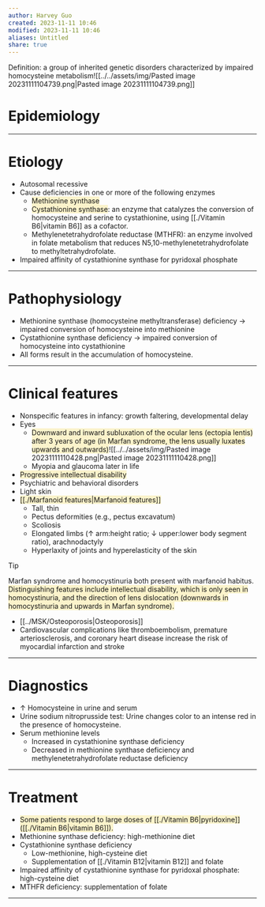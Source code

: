 ```yaml
---
author: Harvey Guo
created: 2023-11-11 10:46
modified: 2023-11-11 10:46
aliases: Untitled
share: true
---
```


Definition: a group of inherited genetic disorders characterized by impaired homocysteine metabolism![[../../assets/img/Pasted image 20231111104739.png|Pasted image 20231111104739.png]]
# Epidemiology


---
# Etiology
- Autosomal recessive
- Cause deficiencies in one or more of the following enzymes
	- <span style="background:rgba(240, 200, 0, 0.2)">Methionine synthase</span>
	- <span style="background:rgba(240, 200, 0, 0.2)">Cystathionine synthase</span>: an enzyme that catalyzes the conversion of homocysteine and serine to cystathionine, using [[./Vitamin B6|vitamin B6]] as a cofactor.
	- Methylenetetrahydrofolate reductase (MTHFR): an enzyme involved in folate metabolism that reduces N5,10-methylenetetrahydrofolate to methyltetrahydrofolate.
- Impaired affinity of cystathionine synthase for pyridoxal phosphate

---
# Pathophysiology
- Methionine synthase (homocysteine methyltransferase) deficiency → impaired conversion of homocysteine into methionine
- Cystathionine synthase deficiency → impaired conversion of homocysteine into cystathionine
- All forms result in the accumulation of homocysteine.

---
# Clinical features
- Nonspecific features in infancy: growth faltering, developmental delay
- Eyes
	- <span style="background:rgba(240, 200, 0, 0.2)">Downward and inward subluxation of the ocular lens (ectopia lentis) after 3 years of age (in Marfan syndrome, the lens usually luxates upwards and outwards)</span>![[../../assets/img/Pasted image 20231111110428.png|Pasted image 20231111110428.png]]
	- Myopia and glaucoma later in life
- <span style="background:rgba(240, 200, 0, 0.2)">Progressive intellectual disability</span>
- Psychiatric and behavioral disorders
- Light skin
- <span style="background:rgba(240, 200, 0, 0.2)">[[./Marfanoid features|Marfanoid features]]</span>
	- Tall, thin
	- Pectus deformities (e.g., pectus excavatum)
	- Scoliosis
	- Elongated limbs (↑ arm:height ratio; ↓ upper:lower body segment ratio), arachnodactyly
	- Hyperlaxity of joints and hyperelasticity of the skin
 
>[!tip] 
>Marfan syndrome and homocystinuria both present with marfanoid habitus. <span style="background:rgba(240, 200, 0, 0.2)">Distinguishing features include intellectual disability, which is only seen in homocystinuria, and the direction of lens dislocation (downwards in homocystinuria and upwards in Marfan syndrome).</span>
- [[../MSK/Osteoporosis|Osteoporosis]]
- Cardiovascular complications like thromboembolism, premature arteriosclerosis, and coronary heart disease increase the risk of myocardial infarction and stroke

---
# Diagnostics
- ↑ Homocysteine in urine and serum
- Urine sodium nitroprusside test: Urine changes color to an intense red in the presence of homocysteine.
- Serum methionine levels
	- Increased in cystathionine synthase deficiency
	- Decreased in methionine synthase deficiency and methylenetetrahydrofolate reductase deficiency

---
# Treatment
- <span style="background:rgba(240, 200, 0, 0.2)">Some patients respond to large doses of [[./Vitamin B6|pyridoxine]] ([[./Vitamin B6|vitamin B6]]).</span>
- Methionine synthase deficiency: high-methionine diet
- Cystathionine synthase deficiency
	- Low-methionine, high-cysteine diet
	- Supplementation of [[./Vitamin B12|vitamin B12]] and folate
- Impaired affinity of cystathionine synthase for pyridoxal phosphate: high-cysteine diet
- MTHFR deficiency: supplementation of folate

---
